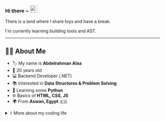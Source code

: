### Hi there ~ <img src="https://user-images.githubusercontent.com/1303154/88677602-1635ba80-d120-11ea-84d8-d263ba5fc3c0.gif" width="24px" alt="hi">

There is a land where I share toys and have a break.

I'm currently learning building tools and AST.

---

## 👨‍💻 About Me
- 🏷️ My name is **Abdelrahman Alaa**  
- 🎂 20 years old  
- 💻 Backend Developer (.NET)  
- 📚 Interested in **Data Structures & Problem Solving**  
- 🐍 Learning some **Python**  
- 🌐 Basics of **HTML, CSS, JS**  
- 🌍 From **Aswan, Egypt** 🇪🇬  

<details>
<summary>⚡️ More about my coding life</summary>
<br />

![Top Langs](https://github-readme-stats.vercel.app/api/top-langs/?username=dotnexus&layout=compact&hide=css,html)

![Abdrhman’s GitHub stats](https://github-readme-stats.vercel.app/api?username=dotnexus&count_private=true&show_icons=true&theme=onedark)

</details>

